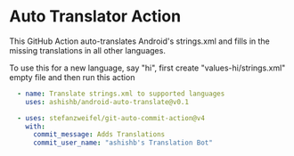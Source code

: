 # Auto Translator Action

This GitHub Action auto-translates Android's strings.xml and
fills in the missing translations in all other languages.

To use this for a new language, say "hi", first create "values-hi/strings.xml" empty file
and then run this action

```yaml
  - name: Translate strings.xml to supported languages
    uses: ashishb/android-auto-translate@v0.1

  - uses: stefanzweifel/git-auto-commit-action@v4
    with:
      commit_message: Adds Translations
      commit_user_name: "ashishb's Translation Bot"
```
